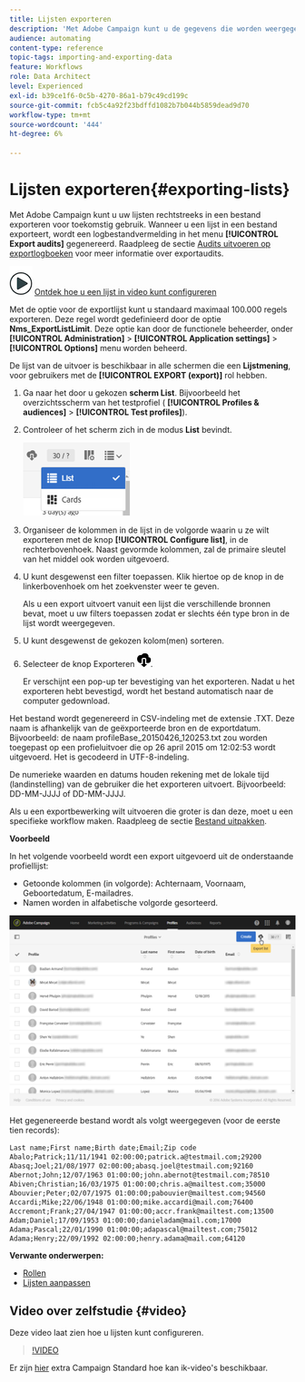 ```yaml
---
title: Lijsten exporteren
description: 'Met Adobe Campaign kunt u de gegevens die worden weergegeven als lijsten vanuit een overzichtsscherm rechtstreeks in een bestand exporteren voor toekomstig gebruik. '
audience: automating
content-type: reference
topic-tags: importing-and-exporting-data
feature: Workflows
role: Data Architect
level: Experienced
exl-id: b39ce1f6-0c5b-4270-86a1-b79c49cd199c
source-git-commit: fcb5c4a92f23bdffd1082b7b044b5859dead9d70
workflow-type: tm+mt
source-wordcount: '444'
ht-degree: 6%

---
```


# Lijsten exporteren{#exporting-lists}

Met Adobe Campaign kunt u uw lijsten rechtstreeks in een bestand exporteren voor toekomstig gebruik. Wanneer u een lijst in een bestand exporteert, wordt een logbestandvermelding in het menu **[!UICONTROL Export audits]** gegenereerd. Raadpleeg de sectie [Audits uitvoeren op exportlogboeken](../../administration/using/auditing-export-logs.md) voor meer informatie over exportaudits.

![](assets/do-not-localize/how-to-video.png) [Ontdek hoe u een lijst in video kunt configureren](#video)

Met de optie voor de exportlijst kunt u standaard maximaal 100.000 regels exporteren. Deze regel wordt gedefinieerd door de optie **Nms_ExportListLimit**. Deze optie kan door de functionele beheerder, onder **[!UICONTROL Administration]** > **[!UICONTROL Application settings]** > **[!UICONTROL Options]** menu worden beheerd.

De lijst van de uitvoer is beschikbaar in alle schermen die een **Lijstmening**, voor gebruikers met de **[!UICONTROL EXPORT (export)]** rol hebben.

1. Ga naar het door u gekozen **scherm List**. Bijvoorbeeld het overzichtsscherm van het testprofiel ( **[!UICONTROL Profiles & audiences]** > **[!UICONTROL Test profiles]**).
1. Controleer of het scherm zich in de modus **List** bevindt.

   ![](assets/export_list_mode_switch.png)

1. Organiseer de kolommen in de lijst in de volgorde waarin u ze wilt exporteren met de knop **[!UICONTROL Configure list]**, in de rechterbovenhoek. Naast gevormde kolommen, zal de primaire sleutel van het middel ook worden uitgevoerd.
1. U kunt desgewenst een filter toepassen. Klik hiertoe op de knop in de linkerbovenhoek om het zoekvenster weer te geven.

   Als u een export uitvoert vanuit een lijst die verschillende bronnen bevat, moet u uw filters toepassen zodat er slechts één type bron in de lijst wordt weergegeven.

1. U kunt desgewenst de gekozen kolom(men) sorteren.
1. Selecteer de knop Exporteren ![](assets/exportlistbutton.png).

   Er verschijnt een pop-up ter bevestiging van het exporteren. Nadat u het exporteren hebt bevestigd, wordt het bestand automatisch naar de computer gedownload.

Het bestand wordt gegenereerd in CSV-indeling met de extensie .TXT. Deze naam is afhankelijk van de geëxporteerde bron en de exportdatum. Bijvoorbeeld: de naam profileBase_20150426_120253.txt zou worden toegepast op een profieluitvoer die op 26 april 2015 om 12:02:53 wordt uitgevoerd. Het is gecodeerd in UTF-8-indeling.

De numerieke waarden en datums houden rekening met de lokale tijd (landinstelling) van de gebruiker die het exporteren uitvoert. Bijvoorbeeld: DD-MM-JJJJ of DD-MM-JJJJ.

Als u een exportbewerking wilt uitvoeren die groter is dan deze, moet u een specifieke workflow maken. Raadpleeg de sectie [Bestand uitpakken](../../automating/using/extract-file.md).

**Voorbeeld**

In het volgende voorbeeld wordt een export uitgevoerd uit de onderstaande profiellijst:

* Getoonde kolommen (in volgorde): Achternaam, Voornaam, Geboortedatum, E-mailadres.
* Namen worden in alfabetische volgorde gesorteerd.

![](assets/export_list_example1.png)

Het gegenereerde bestand wordt als volgt weergegeven (voor de eerste tien records):

```
Last name;First name;Birth date;Email;Zip code
Abalo;Patrick;11/11/1941 02:00:00;patrick.a@testmail.com;29200
Abasq;Joel;21/08/1977 02:00:00;abasq.joel@testmail.com;92160
Abernot;John;12/07/1963 01:00:00;john.abernot@testmail.com;78510
Abiven;Christian;16/03/1975 01:00:00;chris.a@mailtest.com;35000
Abouvier;Peter;02/07/1975 01:00:00;pabouvier@mailtest.com;94560
Accardi;Mike;22/06/1948 01:00:00;mike.accardi@mail.com;76400
Accremont;Frank;27/04/1947 01:00:00;accr.frank@mailtest.com;13500
Adam;Daniel;17/09/1953 01:00:00;danieladam@mail.com;17000
Adama;Pascal;22/01/1990 01:00:00;adapascal@mailtest.com;75012
Adama;Henry;22/09/1992 02:00:00;henry.adama@mail.com;64120
```

**Verwante onderwerpen:**

* [Rollen](../../administration/using/list-of-roles.md)
* [Lijsten aanpassen](../../start/using/customizing-lists.md)

## Video over zelfstudie {#video}

Deze video laat zien hoe u lijsten kunt configureren.

>[!VIDEO](https://video.tv.adobe.com/v/25288/?quality=12)

Er zijn [hier](https://experienceleague.adobe.com/docs/campaign-standard-learn/tutorials/overview.html?lang=nl) extra Campaign Standard hoe kan ik-video&#39;s beschikbaar.
